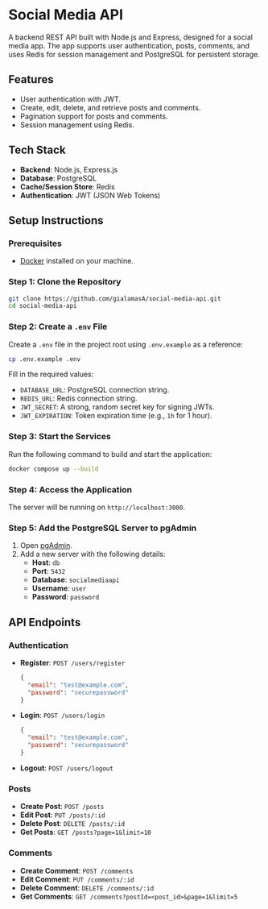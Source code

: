# Social Media API

A backend REST API built with Node.js and Express, designed for a social media app. The app supports user authentication, posts, comments, and uses Redis for session management and PostgreSQL for persistent storage.

## Features

- User authentication with JWT.
- Create, edit, delete, and retrieve posts and comments.
- Pagination support for posts and comments.
- Session management using Redis.

## Tech Stack

- **Backend**: Node.js, Express.js
- **Database**: PostgreSQL
- **Cache/Session Store**: Redis
- **Authentication**: JWT (JSON Web Tokens)

## Setup Instructions

### Prerequisites

- [Docker](https://www.docker.com/) installed on your machine.

### Step 1: Clone the Repository

```bash
git clone https://github.com/gialamasA/social-media-api.git
cd social-media-api
```

### Step 2: Create a `.env` File

Create a `.env` file in the project root using `.env.example` as a reference:
```bash
cp .env.example .env
```
Fill in the required values:
- `DATABASE_URL`: PostgreSQL connection string.
- `REDIS_URL`: Redis connection string.
- `JWT_SECRET`: A strong, random secret key for signing JWTs.
- `JWT_EXPIRATION`: Token expiration time (e.g., `1h` for 1 hour).

### Step 3: Start the Services

Run the following command to build and start the application:
```bash
docker compose up --build
```

### Step 4: Access the Application

The server will be running on `http://localhost:3000`.

### Step 5: Add the PostgreSQL Server to pgAdmin

1. Open [pgAdmin](http://localhost:5050).
2. Add a new server with the following details:
   - **Host**: `db`
   - **Port**: `5432`
   - **Database**: `socialmediaapi`
   - **Username**: `user`
   - **Password**: `password`

## API Endpoints

### Authentication
- **Register**: `POST /users/register`
  ```json
  {
    "email": "test@example.com",
    "password": "securepassword"
  }
  ```
- **Login**: `POST /users/login`
  ```json
  {
    "email": "test@example.com",
    "password": "securepassword"
  }
  ```
- **Logout**: `POST /users/logout`

### Posts
- **Create Post**: `POST /posts`
- **Edit Post**: `PUT /posts/:id`
- **Delete Post**: `DELETE /posts/:id`
- **Get Posts**: `GET /posts?page=1&limit=10`

### Comments
- **Create Comment**: `POST /comments`
- **Edit Comment**: `PUT /comments/:id`
- **Delete Comment**: `DELETE /comments/:id`
- **Get Comments**: `GET /comments?postId=<post_id>&page=1&limit=5`